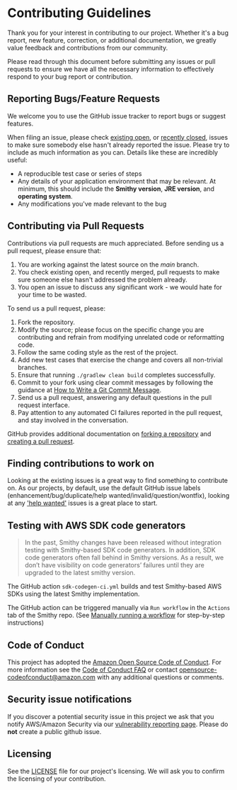 # Contributing Guidelines

Thank you for your interest in contributing to our project. Whether it's a bug report, new feature, correction, or additional
documentation, we greatly value feedback and contributions from our community.

Please read through this document before submitting any issues or pull requests to ensure we have all the necessary
information to effectively respond to your bug report or contribution.


## Reporting Bugs/Feature Requests

We welcome you to use the GitHub issue tracker to report bugs or suggest features.

When filing an issue, please check [existing open](https://github.com/awslabs/smithy/issues), or [recently closed](https://github.com/awslabs/smithy/issues?utf8=%E2%9C%93&q=is%3Aissue%20is%3Aclosed%20), issues to make sure somebody else hasn't already
reported the issue. Please try to include as much information as you can. Details like these are incredibly useful:

* A reproducible test case or series of steps
* Any details of your application environment that may be relevant. At
  minimum, this should include the __Smithy version__, __JRE version__,
  and __operating system__.
* Any modifications you've made relevant to the bug


## Contributing via Pull Requests

Contributions via pull requests are much appreciated. Before sending us a pull request, please ensure that:

1. You are working against the latest source on the *main* branch.
2. You check existing open, and recently merged, pull requests to make sure someone else hasn't addressed the problem already.
3. You open an issue to discuss any significant work - we would hate for your time to be wasted.

To send us a pull request, please:

1. Fork the repository.
2. Modify the source; please focus on the specific change you are contributing and
   refrain from modifying unrelated code or reformatting code.
3. Follow the same coding style as the rest of the project.
4. Add new test cases that exercise the change and covers all non-trivial branches.
5. Ensure that running `./gradlew clean build` completes successfully.
6. Commit to your fork using clear commit messages by following the guidance at
   [How to Write a Git Commit Message](https://chris.beams.io/posts/git-commit/).
7. Send us a pull request, answering any default questions in the pull request interface.
8. Pay attention to any automated CI failures reported in the pull request, and stay involved in the conversation.

GitHub provides additional documentation on [forking a repository](https://help.github.com/articles/fork-a-repo/)
and [creating a pull request](https://help.github.com/articles/creating-a-pull-request/).


## Finding contributions to work on

Looking at the existing issues is a great way to find something to contribute on. As our projects, by default, use the default GitHub issue labels (enhancement/bug/duplicate/help wanted/invalid/question/wontfix), looking at any ['help wanted'](https://github.com/awslabs/smithy/labels/help%20wanted) issues is a great place to start.


## Testing with AWS SDK code generators

> In the past, Smithy changes have been released without integration testing with Smithy-based SDK code generators.
> In addition, SDK code generators often fall behind in Smithy versions. As a result, we don’t have visibility on code generators’ failures
> until they are upgraded to the latest smithy version.

The GitHub action `sdk-codegen-ci.yml` builds and test Smithy-based AWS SDKs using the latest Smithy implementation.

The GitHub action can be triggered manually via `Run workflow` in the `Actions` tab of the Smithy repo.
(See [Manually running a workflow](https://docs.github.com/en/actions/managing-workflow-runs/manually-running-a-workflow) for step-by-step instructions)


## Code of Conduct

This project has adopted the [Amazon Open Source Code of Conduct](https://aws.github.io/code-of-conduct).
For more information see the [Code of Conduct FAQ](https://aws.github.io/code-of-conduct-faq) or contact
opensource-codeofconduct@amazon.com with any additional questions or comments.


## Security issue notifications

If you discover a potential security issue in this project we ask that you notify AWS/Amazon Security via our [vulnerability reporting page](http://aws.amazon.com/security/vulnerability-reporting/). Please do **not** create a public github issue.


## Licensing

See the [LICENSE](https://github.com/awslabs/smithy/blob/main/LICENSE) file for our project's licensing. We will ask you to confirm the licensing of your contribution.
